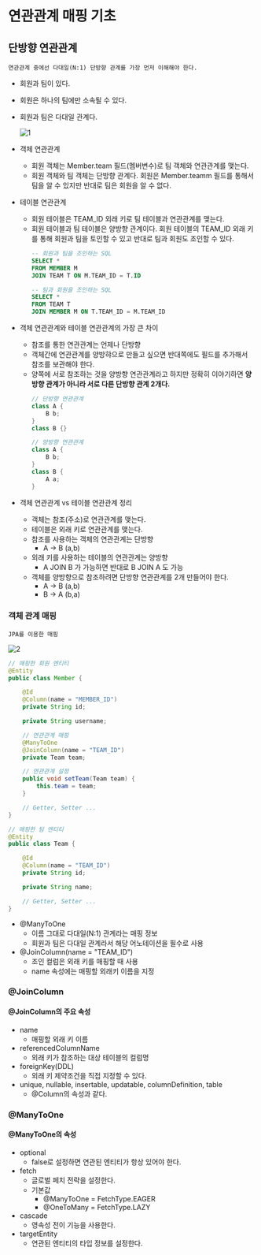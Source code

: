 # 연관관계 매핑 기초

## 단방향 연관관계
    연관관계 중에선 다대일(N:1) 단방향 관계를 가장 먼저 이해해야 한다.
* 회원과 팀이 있다.
* 회원은 하나의 팀에만 소속될 수 있다.
* 회원과 팀은 다대일 관계다.

  ![1](https://user-images.githubusercontent.com/96726016/156885980-e05fd5f3-31c2-418c-9c09-82b4578b24ee.png)

* 객체 연관관계
  + 회원 객체는 Member.team 필드(멤버변수)로 팀 객체와 연관관계를 맺는다.
  + 회원 객체와 팀 객체는 단방향 관계다. 회원은 Member.teamm 필드를 통해서 팀을 알 수 있지만 반대로 팀은 회원을 알 수 없다.
* 테이블 연관관계
  + 회원 테이블은 TEAM_ID 외래 키로 팀 테이블과 연관관계를 맺는다.
  + 회원 테이블과 팀 테이블은 양방향 관계이다. 회원 테이블의 TEAM_ID 외래 키를 통해 회원과 팀을 토인할 수 있고 반대로 팀과 회원도 조인할 수 있다.
    ```SQL
    -- 회원과 팀을 조인하는 SQL
    SELECT * 
    FROM MEMBER M 
    JOIN TEAM T ON M.TEAM_ID = T.ID
    ```
    ```SQL
    -- 팀과 회원을 조인하는 SQL
    SELECT * 
    FROM TEAM T 
    JOIN MEMBER M ON T.TEAM_ID = M.TEAM_ID
    ```
* 객체 연관관계와 테이블 연관관계의 가장 큰 차이
  + 참조를 통한 연관관계는 언제나 단방향
  + 객체간에 연관관계를 양방햐으로 만들고 싶으면 반대쪽에도 필드를 추가해서 참조를 보관해야 한다.
  + 양쪽에 서로 참조하는 것을 양방향 연관관계라고 하지만 정확히 이야기하면 **양방향 관계가 아니라 서로 다른 단방향 관계 2개다.**
    ```java
    // 단방향 연관관계
    class A {
        B b;
    }
    class B {}
    ```
    ```java
    // 양방향 연관관계
    class A {
        B b;
    }
    class B {
        A a;
    }
    ``` 
* 객체 연관관계 vs 테이블 연관관계 정리
  + 객체는 참조(주소)로 연관관계를 맺는다.
  + 테이블은 외래 키로 연관관계를 맺는다.
  + 참조를 사용하는 객체의 연관관계는 단방향
    - A -> B (a,b)
  + 외래 키를 사용하는 테이블의 연관관계는 양방향
    - A JOIN B 가 가능하면 반대로 B JOIN A 도 가능
  + 객체를 양방향으로 참조하려면 단방향 연관관계를 2개 만들어야 한다.
    - A -> B (a,b)
    - B -> A (b,a)

### 객체 관계 매핑
    JPA를 이용한 매핑
![2](https://user-images.githubusercontent.com/96726016/156885976-920bdc4d-7984-4cac-8c35-d0c243a6bd08.png)
```java
// 매핑한 회원 엔티티
@Entity
public class Member {

    @Id
    @Column(name = "MEMBER_ID")
    private String id;

    private String username;

    // 연관관계 매핑
    @ManyToOne
    @JoinColumn(name = "TEAM_ID")
    private Team team;

    // 연관관계 설정
    public void setTeam(Team team) {
        this.team = team;
    }

    // Getter, Setter ...
}
```
```java
// 매핑한 팀 엔티티
@Entity
public class Team {

    @Id
    @Column(name = "TEAM_ID")
    private String id;

    private String name;

    // Getter, Setter ...
}
```
* @ManyToOne
  + 이름 그대로 다대일(N:1) 관계라는 매핑 정보
  + 회원과 팀은 다대일 관계라서 해당 어노테이션을 필수로 사용
* @JoinColumn(name = "TEAM_ID")
  + 조인 컬럼은 외래 키를 매핑할 때 사용
  + name 속성에는 매핑할 외래키 이름을 지정

### @JoinColumn
#### @JoinColumn의 주요 속성
  * name
    + 매핑할 외래 키 이름
  * referencedColumnName
    + 외래 키가 참조하는 대상 테이블의 컬럼명
  * foreignKey(DDL)
    + 외래 키 제약조건을 직접 지정할 수 있다.
  * unique, nullable, insertable, updatable, columnDefinition, table
    + @Column의 속성과 같다.

### @ManyToOne
#### @ManyToOne의 속성
  * optional
    + false로 설정하면 연관된 엔티티가 항상 있어야 한다.
  * fetch
    + 글로벌 페치 전략을 설정한다.
    + 기본값
      - @ManyToOne = FetchType.EAGER
      - @OneToMany = FetchType.LAZY
  * cascade
    + 영속성 전이 기능을 사용한다.
  * targetEntity
    + 연관된 엔티티의 타입 정보를 설정한다.